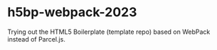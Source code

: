 # h5bp-webpack-2023
Trying out the HTML5 Boilerplate (template repo) based on WebPack instead of Parcel.js.

